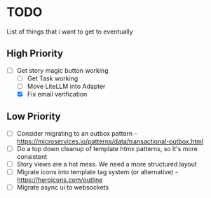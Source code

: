 # TODO

List of things that i want to get to eventually

## High Priority
- [ ] Get story magic button working
  - [ ] Get Task working
  - [ ] Move LiteLLM into Adapter
  - [x] Fix email verification

## Low Priority
- [ ] Consider migrating to an outbox pattern - https://microservices.io/patterns/data/transactional-outbox.html
- [ ] Do a top down cleanup of template htmx patterns, so it's more consistent
- [ ] Story views are a hot mess.  We need a more structured layout
- [ ] Migrate icons into template tag system (or alternative) - https://heroicons.com/outline
- [ ] Migrate async ui to websockets